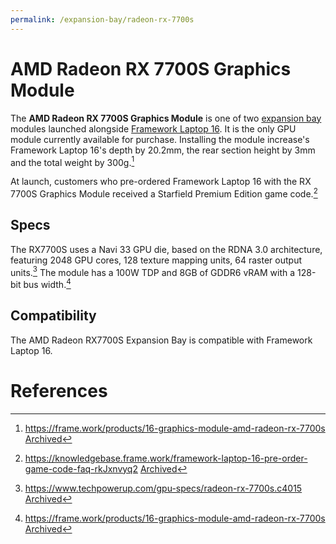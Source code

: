 ```yaml
---
permalink: /expansion-bay/radeon-rx-7700s
---
```

# AMD Radeon RX 7700S Graphics Module
The **AMD Radeon RX 7700S Graphics Module** is one of two [expansion bay](/expansion-bay) modules launched alongside [Framework Laptop 16](/framework-laptop-16). It is the only GPU module currently available for purchase. Installing the module increase's Framework Laptop 16's depth by 20.2mm, the rear section height by 3mm and the total weight by 300g.[^1]

At launch, customers who pre-ordered Framework Laptop 16 with the RX 7700S Graphics Module received a Starfield Premium Edition game code.[^2]

## Specs
The RX7700S uses a Navi 33 GPU die, based on the RDNA 3.0 architecture, featuring 2048 GPU cores, 128 texture mapping units, 64 raster output units.[^3] The module has a 100W TDP and 8GB of GDDR6 vRAM with a 128-bit bus width.[^1]

## Compatibility
The AMD Radeon RX7700S Expansion Bay is compatible with Framework Laptop 16.

# References
[^1]: <https://frame.work/products/16-graphics-module-amd-radeon-rx-7700s> [Archived](https://web.archive.org/web/20250101174825/https://frame.work/products/16-graphics-module-amd-radeon-rx-7700s)
[^2]: <https://knowledgebase.frame.work/framework-laptop-16-pre-order-game-code-faq-rkJxnvyq2> [Archived](https://web.archive.org/web/20240315002351/https://knowledgebase.frame.work/framework-laptop-16-pre-order-game-code-faq-rkJxnvyq2)
[^3]: <https://www.techpowerup.com/gpu-specs/radeon-rx-7700s.c4015> [Archived]()
